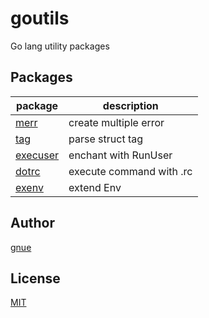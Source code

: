 # goutils

Go lang utility packages

## Packages

|          package         |        description        |
|--------------------------|---------------------------|
| [merr](merr)             | create multiple error     |
| [tag](tag)               | parse struct tag          |
| [execuser](execuser)     | enchant with RunUser      |
| [dotrc](dotrc)           | execute command with .rc  |
| [exenv](exenv)           | extend Env                |

## Author

[gnue](https://github.com/gnue)

## License

[MIT](LICENSE.txt)
